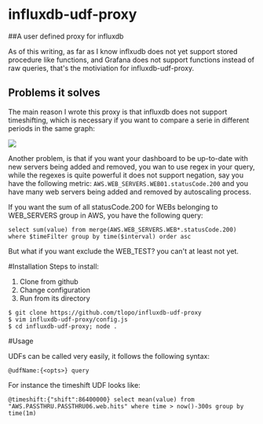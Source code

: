 # influxdb-udf-proxy

##A user defined proxy for influxdb

As of this writing, as far as I know inflxudb does not yet support stored procedure like functions, and Grafana does not support functions instead of raw queries, that's the motiviation for influxdb-udf-proxy.

## Problems it solves

The main reason I wrote this proxy is that influxdb does not support timeshifting, which is necessary if you want to compare a serie in different periods in the same graph: 

![](https://sc-cdn.scaleengine.net/i/c04a0e5a50d0074d4d7ae7b3767aafd4.png)


Another problem, is that if you want your dashboard to be up-to-date with new servers being added and removed, you wan to use regex in your query, while the regexes is quite powerful it does not support negation, say you have the following metric: `AWS.WEB_SERVERS.WEB01.statusCode.200`  and you have many web servers being added and removed by autoscaling process. 

If you want the sum of all statusCode.200 for WEBs belonging to WEB_SERVERS group in AWS, you have the following query: 

`select sum(value) from merge(AWS.WEB_SERVERS.WEB*.statusCode.200) where $timeFilter group by time($interval) order asc` 

But what if you want exclude the WEB_TEST? you can't at least not yet.

#Installation
Steps to install:
1. Clone from github
2. Change configuration 
3. Run from its directory 

```
$ git clone https://github.com/tlopo/influxdb-udf-proxy
$ vim influxdb-udf-proxy/config.js
$ cd influxdb-udf-proxy; node .
```

#Usage

UDFs can be called very easily, it follows the following syntax:

`@udfName:{<opts>} query`

For instance the timeshift UDF looks like:

```
@timeshift:{"shift":86400000} select mean(value) from "AWS.PASSTHRU.PASSTHRU06.web.hits" where time > now()-300s group by time(1m)
```

